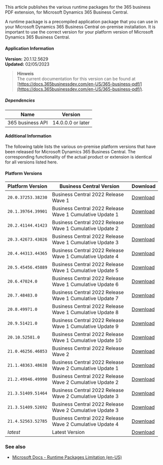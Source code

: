 ﻿This article publishes the various runtime packages for the 365 business PDF extension, for Microsoft Dynamics 365 Business Central.

A runtime package is a precompiled application package that you can use in your Microsoft Dynamics 365 Business Central on-premise installation. It is important to use the correct version for your platform version of Microsoft Dynamics 365 Business Central.

#### Application Information
 
**Version:** 20.1.12.5629<br>**Updated:** 02/05/2023
 
>**Hinweis**<br>The current documentation for this version can be found at [https://docs.365businessdev.com/en-US/365-business-pdf/](https://docs.365businessdev.com/en-US/365-business-pdf/).
 
##### Dependencies 
 
| Name | Version |
| --- | --- | 
| 365 business API | 14.0.0.0 or later | 


#### Additional Information

The following table lists the various on-premise platform versions that have been released for Microsoft Dynamics 365 Business Central. The corresponding functionality of the actual product or extension is identical for all versions listed here.

#### Platform Versions


| Platform Version | Business Central Version | Download |
| --- | --- | --- |
| `20.0.37253.38230` | Business Central 2022 Release Wave 1  | [Download](https://365businessapi.com/api/SoftwareDownload?AppId=66745141-90b6-4fb0-906a-94400600f856&version=20.0.37253.38230) |
| `20.1.39764.39901` | Business Central 2022 Release Wave 1 Cumulative Update 1 | [Download](https://365businessapi.com/api/SoftwareDownload?AppId=66745141-90b6-4fb0-906a-94400600f856&version=20.1.39764.39901) |
| `20.2.41144.41423` | Business Central 2022 Release Wave 1 Cumulative Update 2 | [Download](https://365businessapi.com/api/SoftwareDownload?AppId=66745141-90b6-4fb0-906a-94400600f856&version=20.2.41144.41423) |
| `20.3.42673.43026` | Business Central 2022 Release Wave 1 Cumulative Update 3 | [Download](https://365businessapi.com/api/SoftwareDownload?AppId=66745141-90b6-4fb0-906a-94400600f856&version=20.3.42673.43026) |
| `20.4.44313.44365` | Business Central 2022 Release Wave 1 Cumulative Update 4 | [Download](https://365businessapi.com/api/SoftwareDownload?AppId=66745141-90b6-4fb0-906a-94400600f856&version=20.4.44313.44365) |
| `20.5.45456.45889` | Business Central 2022 Release Wave 1 Cumulative Update 5 | [Download](https://365businessapi.com/api/SoftwareDownload?AppId=66745141-90b6-4fb0-906a-94400600f856&version=20.5.45456.45889) |
| `20.6.47024.0` | Business Central 2022 Release Wave 1 Cumulative Update 6 | [Download](https://365businessapi.com/api/SoftwareDownload?AppId=66745141-90b6-4fb0-906a-94400600f856&version=20.6.47024.0) |
| `20.7.48483.0` | Business Central 2022 Release Wave 1 Cumulative Update 7 | [Download](https://365businessapi.com/api/SoftwareDownload?AppId=66745141-90b6-4fb0-906a-94400600f856&version=20.7.48483.0) |
| `20.8.49971.0` | Business Central 2022 Release Wave 1 Cumulative Update 8 | [Download](https://365businessapi.com/api/SoftwareDownload?AppId=66745141-90b6-4fb0-906a-94400600f856&version=20.8.49971.0) |
| `20.9.51421.0` | Business Central 2022 Release Wave 1 Cumulative Update 9 | [Download](https://365businessapi.com/api/SoftwareDownload?AppId=66745141-90b6-4fb0-906a-94400600f856&version=20.9.51421.0) |
| `20.10.52581.0` | Business Central 2022 Release Wave 1 Cumulative Update 10 | [Download](https://365businessapi.com/api/SoftwareDownload?AppId=66745141-90b6-4fb0-906a-94400600f856&version=20.10.52581.0) |
| `21.0.46256.46853` | Business Central 2022 Release Wave 2  | [Download](https://365businessapi.com/api/SoftwareDownload?AppId=66745141-90b6-4fb0-906a-94400600f856&version=21.0.46256.46853) |
| `21.1.48363.48638` | Business Central 2022 Release Wave 2 Cumulative Update 1 | [Download](https://365businessapi.com/api/SoftwareDownload?AppId=66745141-90b6-4fb0-906a-94400600f856&version=21.1.48363.48638) |
| `21.2.49946.49990` | Business Central 2022 Release Wave 2 Cumulative Update 2 | [Download](https://365businessapi.com/api/SoftwareDownload?AppId=66745141-90b6-4fb0-906a-94400600f856&version=21.2.49946.49990) |
| `21.3.51409.51464` | Business Central 2022 Release Wave 2 Cumulative Update 3 | [Download](https://365businessapi.com/api/SoftwareDownload?AppId=66745141-90b6-4fb0-906a-94400600f856&version=21.3.51409.51464) |
| `21.3.51409.52692` | Business Central 2022 Release Wave 2 Cumulative Update 3 | [Download](https://365businessapi.com/api/SoftwareDownload?AppId=66745141-90b6-4fb0-906a-94400600f856&version=21.3.51409.52692) |
| `21.4.52563.52785` | Business Central 2022 Release Wave 2 Cumulative Update 4 | [Download](https://365businessapi.com/api/SoftwareDownload?AppId=66745141-90b6-4fb0-906a-94400600f856&version=21.4.52563.52785) |
| _latest_ | Latest Version | [Download](https://365businessapi.com/api/SoftwareDownload?AppId=66745141-90b6-4fb0-906a-94400600f856) |



### See also
 - [Microsoft Docs - Runtime Packages Limitation (en-US)](https://docs.microsoft.com/en-us/dynamics365/business-central/dev-itpro/developer/devenv-creating-runtime-packages#limitations)
